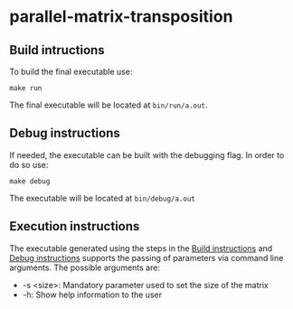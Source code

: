 # parallel-matrix-transposition

## Build intructions
To build the final executable use:
```shell 
make run
```

The final executable will be located at `` bin/run/a.out ``.

## Debug instructions

If needed, the executable can be built with the debugging flag. In order to do so use:
```shell
make debug
```
The executable will be located at `` bin/debug/a.out ``

## Execution instructions

The executable generated using the steps in the [Build instructions](#build-intructions) and [Debug instructions](#debug-instructions)
supports the passing of parameters via command line arguments. The possible arguments are:
- -s \<size\>: Mandatory parameter used to set the size of the matrix
- -h: Show help information to the user